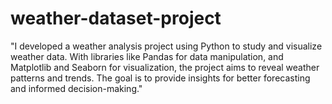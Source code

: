 # weather-dataset-project
"I developed a weather analysis project using Python to study and visualize weather data. With libraries like Pandas for data manipulation, and Matplotlib and Seaborn for visualization, the project aims to reveal weather patterns and trends. The goal is to provide insights for better forecasting and informed decision-making."
